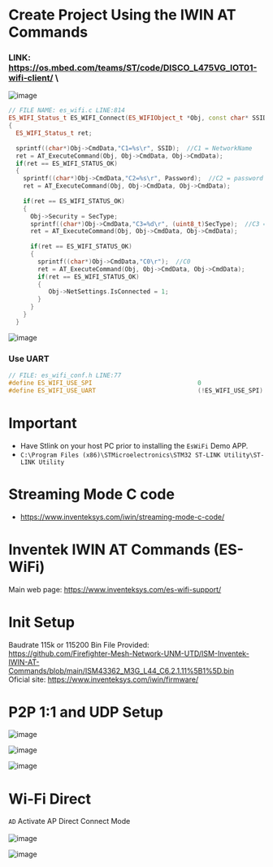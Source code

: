 # Create Project Using the IWIN AT Commands
### LINK: https://os.mbed.com/teams/ST/code/DISCO_L475VG_IOT01-wifi-client/ \
![image](https://user-images.githubusercontent.com/54381052/158496865-9c20b71d-1e04-4fcc-af04-8ee8ebcbbf47.png)


``` cpp
// FILE NAME: es_wifi.c LINE:814
ES_WIFI_Status_t ES_WIFI_Connect(ES_WIFIObject_t *Obj, const char* SSID, const char* Password, ES_WIFI_SecurityType_t SecType)
{
  ES_WIFI_Status_t ret;
 
  sprintf((char*)Obj->CmdData,"C1=%s\r", SSID);  //C1 = NetworkName 
  ret = AT_ExecuteCommand(Obj, Obj->CmdData, Obj->CmdData);
  if(ret == ES_WIFI_STATUS_OK)
  {
    sprintf((char*)Obj->CmdData,"C2=%s\r", Password);  //C2 = password 
    ret = AT_ExecuteCommand(Obj, Obj->CmdData, Obj->CmdData);
   
    if(ret == ES_WIFI_STATUS_OK)
    {
      Obj->Security = SecType;
      sprintf((char*)Obj->CmdData,"C3=%d\r", (uint8_t)SecType);  //C3 = WPA2 
      ret = AT_ExecuteCommand(Obj, Obj->CmdData, Obj->CmdData);
     
      if(ret == ES_WIFI_STATUS_OK)
      {
        sprintf((char*)Obj->CmdData,"C0\r");  //C0
        ret = AT_ExecuteCommand(Obj, Obj->CmdData, Obj->CmdData);  
        if(ret == ES_WIFI_STATUS_OK)
        {
           Obj->NetSettings.IsConnected = 1;
        }
      }    
    }
  }
```

![image](https://user-images.githubusercontent.com/54381052/156871303-afe0b29e-465b-4939-aaaa-0a792e59bb2e.png)

### Use UART
``` cpp
// FILE: es_wifi_conf.h LINE:77
#define ES_WIFI_USE_SPI                             0    
#define ES_WIFI_USE_UART                            (!ES_WIFI_USE_SPI)
```

# Important 
  * Have Stlink on your host PC prior to installing the ```EsWiFi``` Demo APP.
  * ``` C:\Program Files (x86)\STMicroelectronics\STM32 ST-LINK Utility\ST-LINK Utility ```
# Streaming Mode C code
  * https://www.inventeksys.com/iwin/streaming-mode-c-code/

# Inventek IWIN AT Commands (ES-WiFi)
  Main web page: https://www.inventeksys.com/es-wifi-support/
# Init Setup
  Baudrate 115k or 115200
  Bin File Provided:\
  https://github.com/Firefighter-Mesh-Network-UNM-UTD/ISM-Inventek-IWIN-AT-Commands/blob/main/ISM43362_M3G_L44_C6.2.1.11%5B1%5D.bin \
  Oficial site:
  https://www.inventeksys.com/iwin/firmware/ 
# P2P 1:1 and UDP Setup
![image](https://user-images.githubusercontent.com/54381052/156871284-4c14297c-50bb-405c-962b-b112a0f049a1.png)

![image](https://user-images.githubusercontent.com/54381052/156871303-afe0b29e-465b-4939-aaaa-0a792e59bb2e.png)
 
 ![image](https://user-images.githubusercontent.com/54381052/156871314-90d290df-3db1-4e9d-96b1-5b338436ab9c.png)

# Wi-Fi Direct 
``` AD ``` Activate AP Direct Connect Mode \
\
![image](https://user-images.githubusercontent.com/54381052/156871434-45f130dc-d9a8-4265-9e84-25f8a91cae57.png)

![image](https://user-images.githubusercontent.com/54381052/156871332-fe1791e2-bfaa-48bc-b4e0-378d04372c1e.png)
